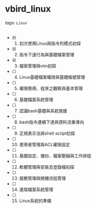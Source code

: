 # vbird_linux
###### tags: `Linux`
- [x] 01. 初次使用Linux與指令列模式初探
- [x] 02. 指令下達行為與基礎檔案管理
- [x] 03. 檔案管理與vim初探
- [ ] 04. Linux基礎檔案權限與基礎帳號管理
- [ ] 05. 權限應用、程序之觀察與基本管理
- [ ] 06. 基礎檔案系統管理
- [ ] 07. 認識bash基礎與系統救援
- [ ] 08. bash指令連續下達與資料流重導向
- [ ] 09.  正規表示法與shell script初探
- [ ] 10.  使用者管理與ACL權限設定
- [ ] 11.  基礎設定、備份、檔案壓縮與工作排程
- [ ] 12.  軟體管理與安裝及登錄檔初探
- [ ] 13.  服務管理與開機流程管理
- [ ] 14.  進階檔案系統管理
- [ ] 15.  Linux系統的準備
